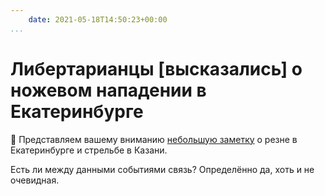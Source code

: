```yaml
---
    date: 2021-05-18T14:50:23+00:00
...
```


# Либертарианцы [высказались] о ножевом нападении в Екатеринбурге

📝 Представляем вашему вниманию [небольшую заметку](https://telegra.ph/V-Ekaterinburge-proizoshyol-massknifing--ZHdyot-li-nas-uzhestochenie-oborota-kuhonnyh-nozhej-05-18) о резне в Екатеринбурге и стрельбе в Казани.

Есть ли между данными событиями связь? Определённо да, хоть и не очевидная.
